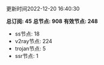 更新时间2022-12-20 16:40:30

**总订阅: 45**
**总节点: 908**
**有效节点: 248**
- ss节点: 18
- v2ray节点: 224
- trojan节点: 5
- ssr节点: 1

